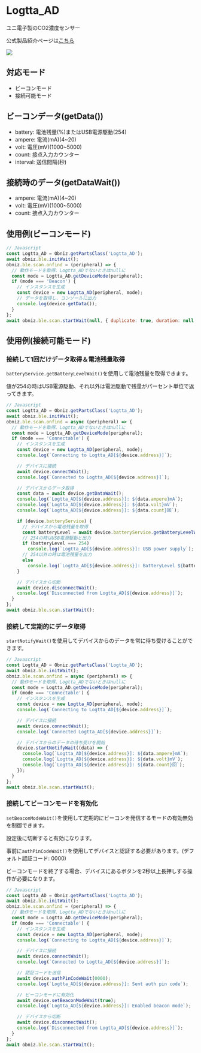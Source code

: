 # Logtta_AD

ユニ電子製のCO2濃度センサー

公式製品紹介ページは[こちら](http://www.uni-elec.co.jp/logtta_page.html)

![](image.jpg)

## 対応モード

- ビーコンモード
- 接続可能モード

## ビーコンデータ(getData())

- battery: 電池残量(%)またはUSB電源駆動(254)
- ampere: 電流(mA)(4\~20)
- volt: 電圧(mV)(1000\~5000)
- count: 接点入力カウンター
- interval: 送信間隔(秒)

## 接続時のデータ(getDataWait())

- ampere: 電流(mA)(4\~20)
- volt: 電圧(mV)(1000\~5000)
- count: 接点入力カウンター

## 使用例(ビーコンモード)

```javascript
// Javascript
const Logtta_AD = Obniz.getPartsClass('Logtta_AD');
await obniz.ble.initWait();
obniz.ble.scan.onfind = (peripheral) => {
  // 動作モードを取得、Logtta_ADでないときはnullに
  const mode = Logtta_AD.getDeviceMode(peripheral);
  if (mode === 'Beacon') {
    // インスタンスを生成
    const device = new Logtta_AD(peripheral, mode);
    // データを取得し、コンソールに出力
    console.log(device.getData());
  }
};
await obniz.ble.scan.startWait(null, { duplicate: true, duration: null });
```

## 使用例(接続可能モード)

### 接続して1回だけデータ取得＆電池残量取得

`batteryService.getBatteryLevelWait()`を使用して電池残量を取得できます。

値が254の時はUSB電源駆動、それ以外は電池駆動で残量がパーセント単位で返ってきます。

```javascript
// Javascript
const Logtta_AD = Obniz.getPartsClass('Logtta_AD');
await obniz.ble.initWait();
obniz.ble.scan.onfind = async (peripheral) => {
  // 動作モードを取得、Logtta_ADでないときはnullに
  const mode = Logtta_AD.getDeviceMode(peripheral);
  if (mode === 'Connectable') {
    // インスタンスを生成
    const device = new Logtta_AD(peripheral, mode);
    console.log(`Connecting to Logtta_AD[${device.address}]`);

    // デバイスに接続
    await device.connectWait();
    console.log(`Connected to Logtta_AD[${device.address}]`);

    // デバイスからデータ取得
    const data = await device.getDataWait();
    console.log(`Logtta_AD[${device.address}]: ${data.ampere}mA`);
    console.log(`Logtta_AD[${device.address}]: ${data.volt}mV`);
    console.log(`Logtta_AD[${device.address}]: ${data.count}回`);

    if (device.batteryService) {
      // デバイスから電池残量を取得
      const batteryLevel = await device.batteryService.getBatteryLevelWait();
      // 254の時はUSB電源駆動と出力
      if (batteryLevel === 254)
        console.log(`Logtta_AD[${device.address}]: USB power supply`);
      // 254以外の時は電池残量を出力
      else
        console.log(`Logtta_AD[${device.address}]: BatteryLevel ${batteryLevel}%`);
    }

    // デバイスから切断
    await device.disconnectWait();
    console.log(`Disconnected from Logtta_AD[${device.address}]`);
  }
};
await obniz.ble.scan.startWait();
```

### 接続して定期的にデータ取得

`startNotifyWait()`を使用してデバイスからのデータを常に待ち受けることができます。

```javascript
// Javascript
const Logtta_AD = Obniz.getPartsClass('Logtta_AD');
await obniz.ble.initWait();
obniz.ble.scan.onfind = async (peripheral) => {
  // 動作モードを取得、Logtta_ADでないときはnullに
  const mode = Logtta_AD.getDeviceMode(peripheral);
  if (mode === 'Connectable') {
    // インスタンスを生成
    const device = new Logtta_AD(peripheral, mode);
    console.log(`Connecting to Logtta_AD[${device.address}]`);

    // デバイスに接続
    await device.connectWait();
    console.log(`Connected Logtta_AD[${device.address}]`);

    // デバイスからのデータの待ち受けを開始
    device.startNotifyWait((data) => {
      console.log(`Logtta_AD[${device.address}]: ${data.ampere}mA`);
      console.log(`Logtta_AD[${device.address}]: ${data.volt}mV`);
      console.log(`Logtta_AD[${device.address}]: ${data.count}回`);
    });
  }
};
await obniz.ble.scan.startWait();
```

### 接続してビーコンモードを有効化

`setBeaconModeWait()`を使用して定期的にビーコンを発信するモードの有効無効を制御できます。

設定後に切断すると有効になります。

事前に`authPinCodeWait()`を使用してデバイスと認証する必要があります。(デフォルト認証コード: 0000)

ビーコンモードを終了する場合、デバイスにあるボタンを2秒以上長押しする操作が必要になります。

```javascript
// Javascript
const Logtta_AD = Obniz.getPartsClass('Logtta_AD');
await obniz.ble.initWait();
obniz.ble.scan.onfind = (peripheral) => {
  // 動作モードを取得、Logtta_ADでないときはnullに
  const mode = Logtta_AD.getDeviceMode(peripheral);
  if (mode === 'Connectable') {
    // インスタンスを生成
    const device = new Logtta_AD(peripheral, mode);
    console.log(`Connecting to Logtta_AD[${device.address}]`);

    // デバイスに接続
    await device.connectWait();
    console.log(`Connected to Logtta_AD[${device.address}]`);

    // 認証コードを送信
    await device.authPinCodeWait(0000);
    console.log(`Logtta_AD[${device.address}]: Sent auth pin code`);

    // ビーコンモードに有効化
    await device.setBeaconModeWait(true);
    console.log(`Logtta_AD[${device.address}]: Enabled beacon mode`);

    // デバイスから切断
    await device.disconnectWait();
    console.log(`Disconnected from Logtta_AD[${device.address}]`);
  }
};
await obniz.ble.scan.startWait();
```
